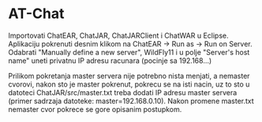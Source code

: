 # AT-Chat

Importovati ChatEAR, ChatJAR, ChatJARClient i ChatWAR u Eclipse. Aplikaciju pokrenuti desnim klikom na ChatEAR -> Run as -> Run on Server. Odabrati "Manually define a new server", WildFly11 i u polje "Server's host name" uneti privatnu IP adresu racunara (pocinje sa 192.168...)

Prilikom pokretanja master servera nije potrebno nista menjati, a nemaster cvorovi, nakon sto je master pokrenut, pokrecu se na isti nacin,
uz to sto u datoteci ChatJAR/src/master.txt treba dodati IP adresu master servera (primer sadrzaja datoteke: master=192.168.0.10). Nakon
promene master.txt nemaster cvor pokrece se gore opisanim postupkom.
